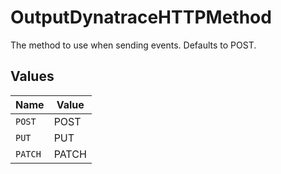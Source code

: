 # OutputDynatraceHTTPMethod

The method to use when sending events. Defaults to POST.


## Values

| Name    | Value   |
| ------- | ------- |
| `POST`  | POST    |
| `PUT`   | PUT     |
| `PATCH` | PATCH   |